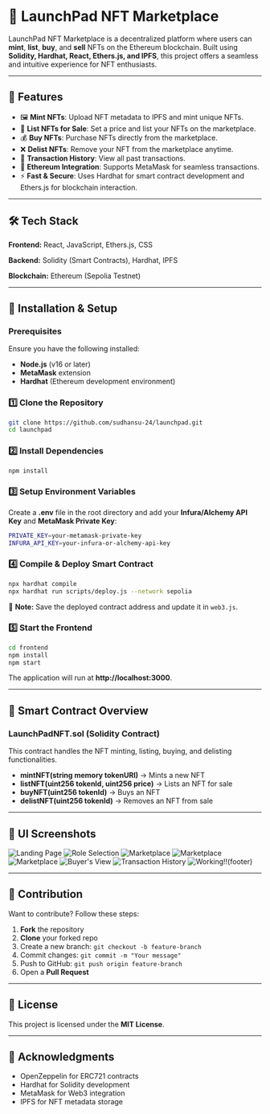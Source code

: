 # 🚀 LaunchPad NFT Marketplace

LaunchPad NFT Marketplace is a decentralized platform where users can **mint**, **list**, **buy**, and **sell** NFTs on the Ethereum blockchain. Built using **Solidity, Hardhat, React, Ethers.js, and IPFS**, this project offers a seamless and intuitive experience for NFT enthusiasts.

---

## 🌟 Features
- 🖼 **Mint NFTs**: Upload NFT metadata to IPFS and mint unique NFTs.
- 📢 **List NFTs for Sale**: Set a price and list your NFTs on the marketplace.
- 💰 **Buy NFTs**: Purchase NFTs directly from the marketplace.
- ❌ **Delist NFTs**: Remove your NFT from the marketplace anytime.
- 📜 **Transaction History**: View all past transactions.
- 🔗 **Ethereum Integration**: Supports MetaMask for seamless transactions.
- ⚡ **Fast & Secure**: Uses Hardhat for smart contract development and Ethers.js for blockchain interaction.

---

## 🛠 Tech Stack

**Frontend:** React, JavaScript, Ethers.js, CSS

**Backend:** Solidity (Smart Contracts), Hardhat, IPFS

**Blockchain:** Ethereum (Sepolia Testnet)

---

## 🚀 Installation & Setup

### Prerequisites
Ensure you have the following installed:
- **Node.js** (v16 or later)
- **MetaMask** extension
- **Hardhat** (Ethereum development environment)

### 1️⃣ Clone the Repository
```bash
git clone https://github.com/sudhansu-24/launchpad.git
cd launchpad
```

### 2️⃣ Install Dependencies
```bash
npm install
```

### 3️⃣ Setup Environment Variables
Create a **.env** file in the root directory and add your **Infura/Alchemy API Key** and **MetaMask Private Key**:
```bash
PRIVATE_KEY=your-metamask-private-key
INFURA_API_KEY=your-infura-or-alchemy-api-key
```

### 4️⃣ Compile & Deploy Smart Contract
```bash
npx hardhat compile
npx hardhat run scripts/deploy.js --network sepolia
```
📌 **Note:** Save the deployed contract address and update it in `web3.js`.

### 5️⃣ Start the Frontend
```bash
cd frontend
npm install
npm start
```
The application will run at **http://localhost:3000**.

---

## 📜 Smart Contract Overview

### **LaunchPadNFT.sol** (Solidity Contract)
This contract handles the NFT minting, listing, buying, and delisting functionalities.
- **mintNFT(string memory tokenURI)** → Mints a new NFT
- **listNFT(uint256 tokenId, uint256 price)** → Lists an NFT for sale
- **buyNFT(uint256 tokenId)** → Buys an NFT
- **delistNFT(uint256 tokenId)** → Removes an NFT from sale

---

## 🎨 UI Screenshots
![Landing Page](frontend/screenshots/1.png)
![Role Selection](frontend/screenshots/2.png)
![Marketplace](frontend/screenshots/3.png)
![Marketplace](frontend/screenshots/4.png)
![Marketplace](frontend/screenshots/5.png)
![Buyer's View](frontend/screenshots/6.png)
![Transaction History](frontend/screenshots/7.png)
![Working!!(footer)](frontend/screenshots/8.png)

---

## 🤝 Contribution
Want to contribute? Follow these steps:
1. **Fork** the repository
2. **Clone** your forked repo
3. Create a new branch: `git checkout -b feature-branch`
4. Commit changes: `git commit -m "Your message"`
5. Push to GitHub: `git push origin feature-branch`
6. Open a **Pull Request**

---

## 📜 License
This project is licensed under the **MIT License**.

---

## 🌟 Acknowledgments
- OpenZeppelin for ERC721 contracts
- Hardhat for Solidity development
- MetaMask for Web3 integration
- IPFS for NFT metadata storage



